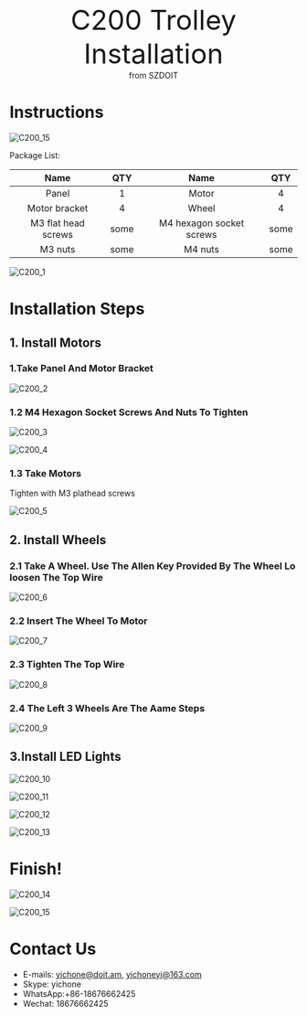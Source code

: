 <center> <font size=10> C200 Trolley Installation  </font></center>

<center> from SZDOIT </center>

# Instructions
![C200_15](https://github.com/SmartArduino/document/raw/master/docs/Robot/FrameChassis/C200/C200_15.jpg) 

Package List:

|        Name         | QTY  |           Name           | QTY  |
| :-----------------: | :--: | :----------------------: | :--: |
|        Panel        |  1   |          Motor           |  4   |
|    Motor bracket    |  4   |          Wheel           |  4   |
| M3 flat head screws | some | M4 hexagon socket screws | some |
|       M3 nuts       | some |         M4 nuts          | some |



![C200_1](https://github.com/SmartArduino/document/raw/master/docs/Robot/FrameChassis/C200/C200_1.jpg) 

# Installation Steps

## 1. Install Motors

### 1.Take Panel And Motor Bracket

![C200_2](https://github.com/SmartArduino/document/raw/master/docs/Robot/FrameChassis/C200/C200_2.jpg) 

### 1.2 M4 Hexagon Socket Screws And Nuts To Tighten

![C200_3](https://github.com/SmartArduino/document/raw/master/docs/Robot/FrameChassis/C200/C200_3.jpg) 

![C200_4](https://github.com/SmartArduino/document/raw/master/docs/Robot/FrameChassis/C200/C200_4.jpg) 

### 1.3 Take Motors

Tighten with M3 plathead screws

![C200_5](https://github.com/SmartArduino/document/raw/master/docs/Robot/FrameChassis/C200/C200_5.jpg) 

## 2. Install Wheels

### 2.1 Take A Wheel. Use The Allen Key Provided By The Wheel Lo loosen The Top Wire

![C200_6](https://github.com/SmartArduino/document/raw/master/docs/Robot/FrameChassis/C200/C200_6.jpg) 

### 2.2 Insert The Wheel To Motor

![C200_7](https://github.com/SmartArduino/document/raw/master/docs/Robot/FrameChassis/C200/C200_7.jpg) 

 

### 2.3 Tighten The Top Wire

![C200_8](https://github.com/SmartArduino/document/raw/master/docs/Robot/FrameChassis/C200/C200_8.jpg) 

### 2.4 The Left 3 Wheels Are The Aame Steps

![C200_9](https://github.com/SmartArduino/document/raw/master/docs/Robot/FrameChassis/C200/C200_9.jpg) 

## 3.Install LED Lights

![C200_10](https://github.com/SmartArduino/document/raw/master/docs/Robot/FrameChassis/C200/C200_10.jpg) 

![C200_11](https://github.com/SmartArduino/document/raw/master/docs/Robot/FrameChassis/C200/C200_11.jpg) 

 

![C200_12](https://github.com/SmartArduino/document/raw/master/docs/Robot/FrameChassis/C200/C200_12.jpg) 

 

![C200_13](https://github.com/SmartArduino/document/raw/master/docs/Robot/FrameChassis/C200/C200_13.jpg) 

# Finish!

![C200_14](https://github.com/SmartArduino/document/raw/master/docs/Robot/FrameChassis/C200/C200_14.jpg) 

![C200_15](https://github.com/SmartArduino/document/raw/master/docs/Robot/FrameChassis/C200/C200_15.jpg) 

# Contact Us

- E-mails: [yichone@doit.am](mailto:yichone@doit.am), [yichoneyi@163.com](mailto:yichoneyi@163.com)
- Skype: yichone
- WhatsApp:+86-18676662425
- Wechat: 18676662425